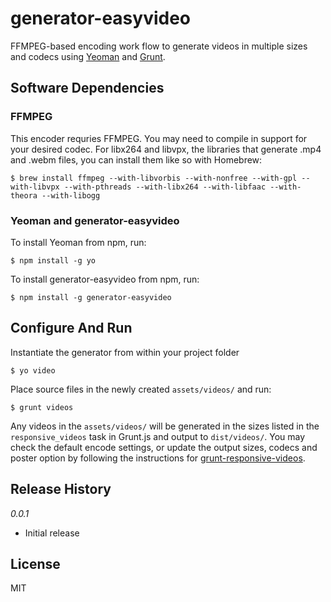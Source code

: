 # generator-easyvideo 

FFMPEG-based encoding work flow to generate videos in multiple sizes and codecs using [Yeoman](http://yeoman.io/) and [Grunt](http://gruntjs.com/).

## Software Dependencies

### FFMPEG

This encoder requries FFMPEG. You may need to compile in support for your desired codec. For libx264 and libvpx, the libraries that generate .mp4 and .webm files, you can install them like so with Homebrew:

```
$ brew install ffmpeg --with-libvorbis --with-nonfree --with-gpl --with-libvpx --with-pthreads --with-libx264 --with-libfaac --with-theora --with-libogg
```

### Yeoman and generator-easyvideo

To install Yeoman from npm, run:

```
$ npm install -g yo
```

To install generator-easyvideo from npm, run:

```
$ npm install -g generator-easyvideo
```

## Configure And Run

Instantiate the generator from within your project folder

```
$ yo video
```

Place source files in the newly created `assets/videos/` and run:

```
$ grunt videos
```

Any videos in the `assets/videos/` will be generated in the sizes listed in the `responsive_videos` task in Grunt.js and output to `dist/videos/`. You may check the default encode settings, or update the output sizes, codecs and poster option by following the instructions for [grunt-responsive-videos](https://github.com/sjwilliams/grunt-responsive-videos).
    
## Release History

*0.0.1*

* Initial release

## License

MIT
